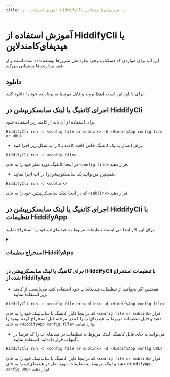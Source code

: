 ```yaml
---
title: آموزش استفاده از HiddifyCli یا هیدیفای‌کامندلاین
---
```


<div markdown="1">

# آموزش استفاده از HiddifyCli یا هیدیفای‌کامندلاین
این اپ برای مواردی که دسکتاپ وجود ندارد مثل سرورها توسعه داده شده است و از همه پردازنده‌ها پشتیبانی می‌کند.

## دانلود
برای دانلود این اپ به [اینجا](https://github.com/hiddify/hiddify-core/releases) بروید و فایل مرتبط به پردازنده خود را دانلود کنید. 

## اجرای کانفیگ یا لینک سابسکریپشن در HiddifyCli

برای استفاده از آن باید از کامند زیر استفاده شود.
<div dir="ltr" markdown="1">
  
```
HiddifyCli run -c <config file or sublink> -h <HiddifyApp config file or URL>
```
</div>

- برای اتصال به یک کانفیگ خاص کافیه کامند بالا را به شکل زیر اجرا کنید.
<div dir="ltr" markdown="1">

```
HiddifyCli run -c <config file>
```
</div>

در اینجا کانفیگ مورد نظر خود را به جای `<config file>` قرار دهید.

- همچنین می‌توانید یک سابسکریپشن را در اپ اجرا نمایید.
<div dir="ltr" markdown="1">
  
```
HiddifyCli run -c <sublink>
```
</div>

که در اینجا لینک سابسکریپشن خود را به جای `<sublink>` قرار دهید.

## اجرای کانفیگ یا لینک سابسکریپشن در HiddifyCli با تنظیمات HiddifyApp
برای این کار ابتدا می‌بایست تنظیمات مربوط به هیدیفای‌اپ خود را استخراج نمایید.
<details markdown="1"><summary><h3>استخراج تنظیمات HiddifyApp</h3></summary>

  - برای این کار هیدیفای‌اپ را باز نمایید و وارد `Config Options` یا `تنظیمات پیکربندی` شوید و منوی سه نقطه را بزنید.

<div align=center>

<img alt="config-options" src="https://github.com/hiddify/hiddify.com/assets/125398461/f1822c80-1e2a-4752-aabe-8306b1124874" />

</div>

- حالا گزینه `صادر کردن تنظیمات به کلیپ‌بورد` را بزنید تا تنظیمات وارد کلیپ‌بورد شوند.
<div align=center>
  
<img alt="export configs" src="https://github.com/hiddify/hiddify.com/assets/125398461/b4ff8a34-4a8a-4d93-9c53-d2d928c095e6" />
</div>


- حالا می‌توانید این تنظیمات را در یک فایل با پسوند `json` ذخیره نمایید.
  
- همچنین می‌توانید این تنظیمات در گیتهاب قرار دهید و از لینک آن به عنوان `URL` استفاده نمایید.



</details>

### اجرای کانفیگ یا لینک سابسکریپشن در HiddifyCli با تنظیمات استخراج شده از HiddifyApp
- همچنین اگر بخواهید از تنظیمات هیدیفای‌اپ خود استفاده کنید می‌بایست از کامند زیر استفاده نمایید.
<div dir="ltr" markdown="1">
  
```
HiddifyCli run -c <config file or sublink> -d <HiddifyApp config file>
```
</div>

که دراینجا فایل کانفیگ یا ساب‌لینک خود  را به جای `<config file or sublink>` قرار دهید و فایل تنظیمات مربوط به هیدیفای‌اپ را که  در مرحله قبل استخراج کرده بودید را به جای `<HiddifyApp config file>` وارد نمایید. 

- می‌توانید به جای فایل کانفیگ، لینک مربوط به تنظیمات در هیدیفای‌اپ را که فرضا در گیتهاب قرار داده‌اید، استفاده نمایید.
<div dir="ltr" markdown="1">
  
```
HiddifyCli run -c <config file or sublink> -d <HiddifyApp config URL>
```
</div>

که دراینجا فایل کانفیگ یا ساب‌لینک خود  را به جای `<config file or sublink>` قرار دهید و لینک مربوط به تنظیمات مورد نظر در هیدیفای‌اپ را به جای `<HiddifyApp config URL>` قرار دهید.
